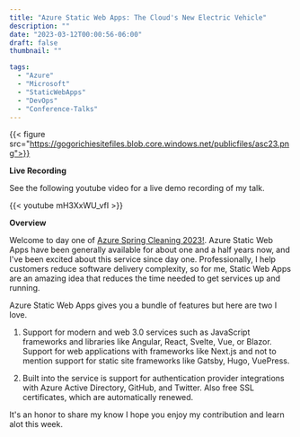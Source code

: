 ```yaml
---
title: "Azure Static Web Apps: The Cloud's New Electric Vehicle"
description: ""
date: "2023-03-12T00:00:56-06:00"
draft: false
thumbnail: ""

tags:
  - "Azure"
  - "Microsoft"
  - "StaticWebApps"
  - "DevOps"
  - "Conference-Talks"
---
```


{{< figure src="https://gogorichiesitefiles.blob.core.windows.net/publicfiles/asc23.png">}}

**Live Recording**

See the following youtube video for a live demo recording of my talk.

{{< youtube mH3XxWU_vfI >}}

**Overview**

Welcome to day one of [Azure Spring Cleaning 2023!](https://www.azurespringclean.com/). Azure Static Web Apps have been generally available for about one and a half years now, and I've been excited about this service since day one. Professionally, I help customers reduce software delivery complexity, so for me, Static Web Apps are an amazing idea that reduces the time needed to get services up and running.

Azure Static Web Apps gives you a bundle of features but here are two I love.

1. Support for modern and web 3.0 services such as JavaScript frameworks and libraries like Angular, React, Svelte, Vue, or Blazor. Support for web applications with frameworks like Next.js and not to mention support for static site frameworks like Gatsby, Hugo, VuePress.

2. Built into the service is support for authentication provider integrations with Azure Active Directory, GitHub, and Twitter. Also free SSL certificates, which are automatically renewed.

It's an honor to share my know I hope you enjoy my contribution and learn alot this week.